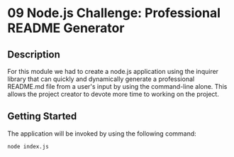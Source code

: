 # 09 Node.js Challenge: Professional README Generator

## Description

For this module we had to create a node.js application using the inquirer library that can quickly and dynamically generate a professional README.md file from a user's input by using the command-line alone. This allows the project creator to devote more time to working on the project. 

## Getting Started
The application will be invoked by using the following command:

```bash
node index.js
```

